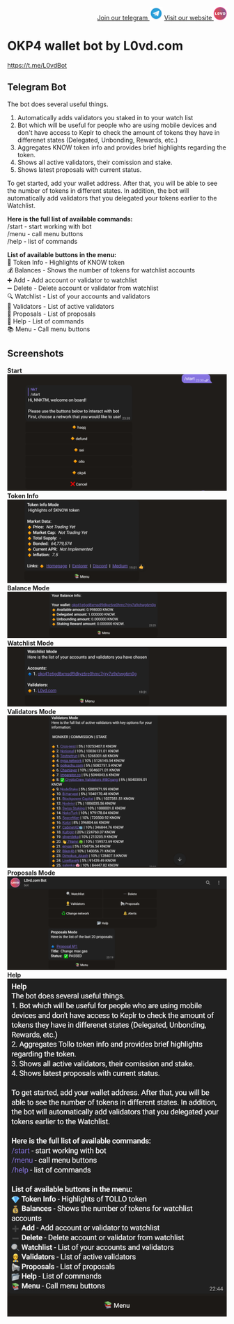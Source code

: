 <p style="font-size:14px" align="right">
<a href="https://t.me/L0vd_staking" target="_blank">Join our telegram <img src="https://raw.githubusercontent.com/L0vd/screenshots/main/Telegram_logo.png" width="30"/></a>
<a href="https://l0vd.com/" target="_blank">Visit our website <img src="https://raw.githubusercontent.com/L0vd/screenshots/main/L0vd.png" width="30"/></a>
</p>

# OKP4 wallet bot by L0vd.com

https://t.me/L0vdBot

## Telegram Bot
The bot does several useful things.
1. Automatically adds validators you staked in to your watch list
2. Bot which will be useful for people who are using mobile devices and don't have access to Keplr to check the amount of tokens they have in differenet states (Delegated, Unbonding, Rewards, etc.)
3. Aggregates KNOW token info and provides brief highlights regarding the token.
4. Shows all active validators, their comission and stake.
5. Shows latest proposals with current status.

To get started, add your wallet address. After that, you will be able to see the number of tokens in different states. In addition, the bot will automatically add validators that you delegated your tokens earlier to the Watchlist.

**Here is the full list of available commands:**  
/start - start working with bot  
/menu - call menu buttons  
/help - list of commands  

**List of available buttons in the menu:**  
💎 Token Info - Highlights of KNOW token  
💰 Balances - Shows the number of tokens for watchlist accounts  
➕ Add - Add account or validator to watchlist  
➖ Delete - Delete account or validator from watchlist  
🔍 Watchlist - List of your accounts and validators  
👷 Validators - List of active validators  
📢 Proposals - List of proposals  
📂 Help - List of commands  
📚 Menu - Call menu buttons  


## Screenshots
**Start**  
![Screenshot](https://github.com/L0vd/screenshots/blob/main/okp4/start.png)  
**Token Info**  
![Screenshot](https://github.com/L0vd/screenshots/blob/main/okp4/token_info.png?raw=true)  
**Balance Mode**  
![Screenshot](https://github.com/L0vd/screenshots/blob/main/okp4/balance.png?raw=true) 
**Watchlist Mode**  
![Screenshot](https://github.com/L0vd/screenshots/blob/main/okp4/watchlist.png?raw=true) 
**Validators Mode**  
![Screenshot](https://github.com/L0vd/screenshots/blob/main/okp4/validators.png)  
**Proposals Mode**  
![Screenshot](https://github.com/L0vd/screenshots/blob/main/okp4/proposals.png?raw=true)  
**Help**  
![Screenshot](https://github.com/L0vd/screenshots/blob/main/ollo/help.png?raw=true)
